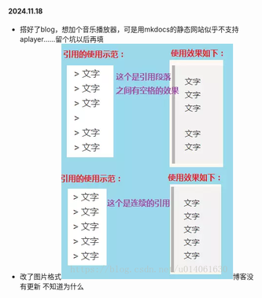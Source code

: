 #### 2024.11.18
* 搭好了blog，想加个音乐播放器，可是用mkdocs的静态网站似乎不支持aplayer......留个坑以后再填
* 改了图片格式![alt text](image-2.png)博客没有更新 不知道为什么